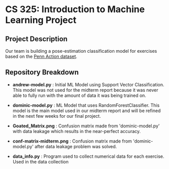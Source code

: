 # CS 325: Introduction to Machine Learning Project
## Project Description
Our team is building a pose-estimation classification model for exercises based on the [Penn Action dataset](https://dreamdragon.github.io/PennAction/). 

## Repository Breakdown
- **andrew-model.py** : Initial ML Model using Support Vector Classification. This model was not used for the midterm report because it was never able to fully run with the amount of data it was being trained on.
- **dominic-model.py** : ML Model that uses RandomForestClassifier. This model is the main model used in our midterm report and will be refined in the next few weeks for our final project.

- **Goated_Matrix.png** : Confusion matrix made from 'dominic-model.py' with data leakage which results in the near-perfect accuracy.
- **conf-matrix-midterm.png** : Confusion matrix made from 'dominic-model.py' after data leakage problem was solved.

- **data_info.py** : Program used to collect numerical data for each exercise. Used in the data collection 
